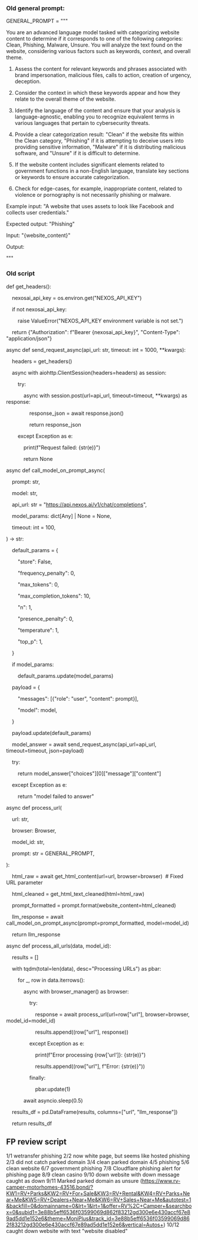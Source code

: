 ### Old general prompt:
GENERAL_PROMPT = """

You are an advanced language model tasked with categorizing website content to determine if it corresponds to one of the following categories: Clean, Phishing, Malware, Unsure. You will analyze the text found on the website, considering various factors such as keywords, context, and overall theme.

  

1. Assess the content for relevant keywords and phrases associated with brand impersonation, malicious files, calls to action, creation of urgency, deception.

2. Consider the context in which these keywords appear and how they relate to the overall theme of the website.

3. Identify the language of the content and ensure that your analysis is language-agnostic, enabling you to recognize equivalent terms in various languages that pertain to cybersecurity threats.

4. Provide a clear categorization result: "Clean" if the website fits within the Clean category, "Phishing" if it is attempting to deceive users into providing sensitive information, "Malware" if it is distributing malicious software, and "Unsure" if it is difficult to determine.

5. If the website content includes significant elements related to government functions in a non-English language, translate key sections or keywords to ensure accurate categorization.

6. Check for edge-cases, for example, inappropriate content, related to violence or pornography is not necessarily phishing or malware.

  

Example input: "A website that uses assets to look like Facebook and collects user credentials."

  

Expected output: "Phishing"

  

Input: "{website_content}"

  

Output:

"""

### Old script
def get_headers():

    nexosai_api_key = os.environ.get("NEXOS_API_KEY")

    if not nexosai_api_key:

        raise ValueError("NEXOS_API_KEY environment variable is not set.")

    return {"Authorization": f"Bearer {nexosai_api_key}", "Content-Type": "application/json"}

  
  

async def send_request_async(api_url: str, timeout: int = 1000, **kwargs):

    headers = get_headers()

  

    async with aiohttp.ClientSession(headers=headers) as session:

        try:

            async with session.post(url=api_url, timeout=timeout, **kwargs) as response:

                response_json = await response.json()

                return response_json

        except Exception as e:

            print(f"Request failed: {str(e)}")

            return None

  
  

async def call_model_on_prompt_async(

    prompt: str,

    model: str,

    api_url: str = "https://api.nexos.ai/v1/chat/completions",

    model_params: dict[Any] | None = None,

    timeout: int = 100,

) -> str:

  

    default_params = {

        "store": False,

        "frequency_penalty": 0,

        "max_tokens": 0,

        "max_completion_tokens": 10,

        "n": 1,

        "presence_penalty": 0,

        "temperature": 1,

        "top_p": 1,

    }

    if model_params:

        default_params.update(model_params)

  

    payload = {

        "messages": [{"role": "user", "content": prompt}],

        "model": model,

    }

    payload.update(default_params)

  

    model_answer = await send_request_async(api_url=api_url, timeout=timeout, json=payload)

    try:

        return model_answer["choices"][0]["message"]["content"]

    except Exception as e:

        return "model failed to answer"

  
  

async def process_url(

    url: str,

    browser: Browser,

    model_id: str,

    prompt: str = GENERAL_PROMPT,

):

    html_raw = await get_html_content(url=url, browser=browser)  # Fixed URL parameter

    html_cleaned = get_html_text_cleaned(html=html_raw)

    prompt_formatted = prompt.format(website_content=html_cleaned)

    llm_response = await call_model_on_prompt_async(prompt=prompt_formatted, model=model_id)

    return llm_response

  
  

async def process_all_urls(data, model_id):

    results = []

  

    with tqdm(total=len(data), desc="Processing URLs") as pbar:

        for _, row in data.iterrows():

            async with browser_manager() as browser:

                try:

                    response = await process_url(url=row["url"], browser=browser, model_id=model_id)

                    results.append((row["url"], response))

                except Exception as e:

                    print(f"Error processing {row['url']}: {str(e)}")

                    results.append((row["url"], f"Error: {str(e)}"))

                finally:

                    pbar.update(1)

  

            await asyncio.sleep(0.5)

  

    results_df = pd.DataFrame(results, columns=["url", "llm_response"])

    return results_df


## FP review script
1/1 wetransfer phishing
2/2 now white page, but seems like hosted phishing
2/3 did not catch parked domain
3/4 clean parked domain
4/5 phishing
5/6 clean website
6/7 government phishing
7/8 Cloudflare phishing alert for phishing page
8/9 clean casino
9/10 down website with down message caught as down
9/11 Marked parked domain as unsure (https://www.rv-camper-motorhomes-43516.bond/?KW1=RV+Parks&KW2=RV+For+Sale&KW3=RV+Rental&KW4=RV+Parks+Near+Me&KW5=RV+Dealers+Near+Me&KW6=RV+Sales+Near+Me&autotest=1&backfill=0&domainname=0&lrt=1&lrt=1&offer=RV%2C+Camper+&searchbox=0&subid1=3e88b5eff6536f03599069d862f83212gd300e6e430accf67e89ad5dd1e152e6&theme=MoniPlus&track_id=3e88b5eff6536f03599069d862f83212gd300e6e430accf67e89ad5dd1e152e6&vertical=Autos+)
10/12 caught down website with text "website disabled"


